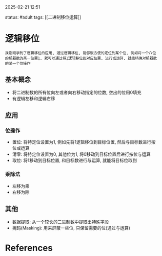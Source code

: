 2025-02-21    12:51

status: #adult 
tags: [[二进制移位运算]]


# 逻辑移位

```
我刚刚学到了逻辑移位的应用, 通过逻辑移位, 能够很方便的定位到某个位, 例如将一个八位的机器数的某一位置1, 就可以通过将1逻辑移位到对应位置, 进行或运算, 就能精确对机器数的某一个位操作
```

## 基本概念
- 将二进制数的所有位向左或者向右移动指定的位数, 空出的位用0填充
- 有逻辑左移和逻辑右移
## 应用

### 位操作
- 置位: 将特定位设置为1, 例如先将1逻辑移位到目标位置, 然后与目标数进行按位或运算
- 清零: 将特定位设置为0, 其他位为1, 将0移动到目标位置后进行按位与运算
- 取位: 将1移动到目标位置, 和目标数进行与运算, 就能将目标位取到

### 乘除法
- 左移为乘
- 右移为除


## 其他

- 数据提取: 从一个较长的二进制数中提取出特殊字段
- 掩码(Masking): 用来屏蔽一些位, 只保留需要的位(通过与运算)


# References
